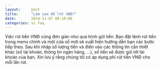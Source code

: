 ```yaml
---
layout:     post
title:      "Làm sao để rút VNĐ?"
date:       2014-11-07 00:10:00
categories: vi faq
---
```


Việc rút tiền VNĐ cũng đơn giản như quá trình gửi tiền. Bạn đặt lệnh rút tiền trong menu chính và một cửa sổ mới sẽ xuất hiện hướng dẫn bạn các bước tiếp theo. Sau khi nhập số lượng tiền và điền vào các thông tin cần thiết khác (số tài khoản, thông tin ngân hàng, ...), số tiền sẽ được gửi tới tài khoản của bạn. Xin lưu ý rằng chúng tôi có áp dụng phí rút tiền VNĐ cho mỗi lần rút.
